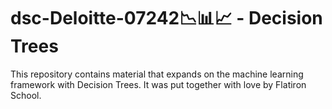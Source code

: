 # dsc-Deloitte-07242📉📊📈 - Decision Trees

This repository contains material that expands on the machine learning framework with Decision Trees. It was put together with love by Flatiron School.